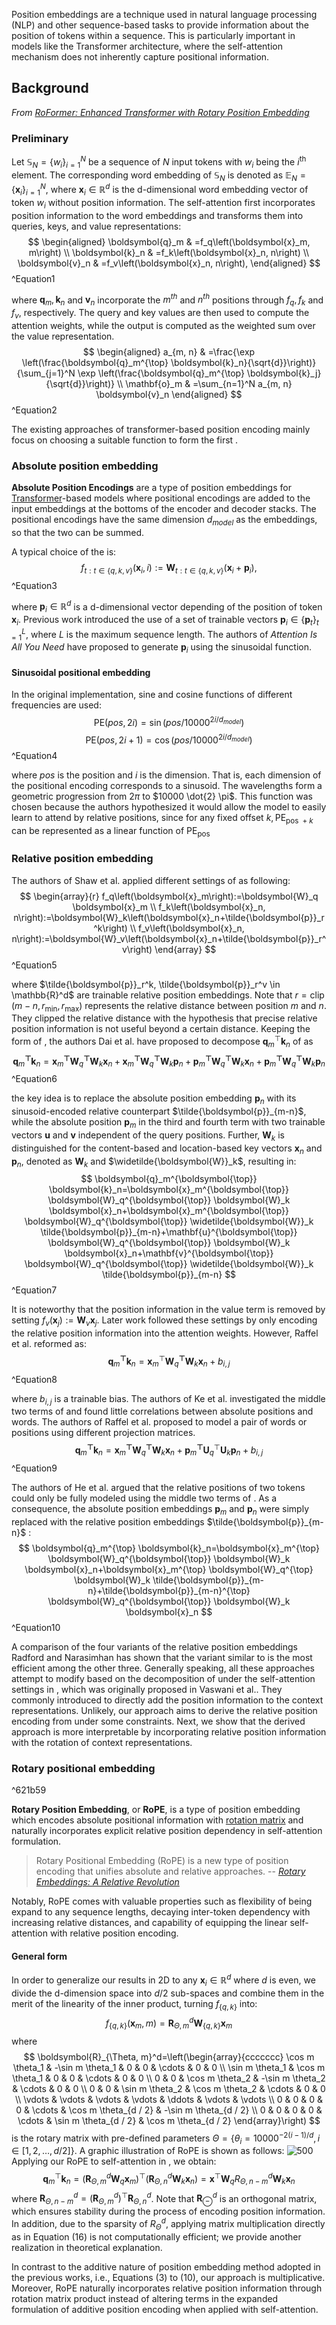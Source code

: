 Position embeddings are a technique used in natural language processing (NLP) and other sequence-based tasks to provide information about the position of tokens within a sequence. This is particularly important in models like the Transformer architecture, where the self-attention mechanism does not inherently capture positional information.

## Background

*From [RoFormer: Enhanced Transformer with Rotary Position Embedding](https://arxiv.org/abs/2104.09864)*

### Preliminary

Let $\mathbb{S}_N=\left\{w_i\right\}_{i=1}^N$ be a sequence of $N$ input tokens with $w_i$ being the $i^{\text {th }}$ element. The corresponding word embedding of $\mathbb{S}_N$ is denoted as $\mathbb{E}_N=\left\{\boldsymbol{x}_i\right\}_{i=1}^N$, where $\boldsymbol{x}_i \in \mathbb{R}^d$ is the d-dimensional word embedding vector of token $w_i$ without position information. The self-attention first incorporates position information to the word embeddings and transforms them into queries, keys, and value representations: 
$$
\begin{aligned}
\boldsymbol{q}_m & =f_q\left(\boldsymbol{x}_m, m\right) \\
\boldsymbol{k}_n & =f_k\left(\boldsymbol{x}_n, n\right) \\
\boldsymbol{v}_n & =f_v\left(\boldsymbol{x}_n, n\right),
\end{aligned}
$$
^Equation1

where $\boldsymbol{q}_m, \boldsymbol{k}_n$ and $\boldsymbol{v}_n$ incorporate the $m^{t h}$ and $n^{t h}$ positions through $f_q, f_k$ and $f_v$, respectively. The query and key values are then used to compute the attention weights, while the output is computed as the weighted sum over the value representation.
$$
\begin{aligned}
a_{m, n} & =\frac{\exp \left(\frac{\boldsymbol{q}_m^{\top} \boldsymbol{k}_n}{\sqrt{d}}\right)}{\sum_{j=1}^N \exp \left(\frac{\boldsymbol{q}_m^{\top} \boldsymbol{k}_j}{\sqrt{d}}\right)} \\
\mathbf{o}_m & =\sum_{n=1}^N a_{m, n} \boldsymbol{v}_n
\end{aligned}
$$
^Equation2

The existing approaches of transformer-based position encoding mainly focus on choosing a suitable function to form the first [](.md#^Equation1%7CEquation%20(1)).

### Absolute position embedding

**Absolute Position Encodings** are a type of position embeddings for [Transformer](https://paperswithcode.com/method/transformer)-based models where positional encodings are added to the input embeddings at the bottoms of the encoder and decoder stacks. The positional encodings have the same dimension $d_{model}$ as the embeddings, so that the two can be summed. 

A typical choice of the [](.md#^Equation1%7CEquation%20(1)) is:
$$
f_{t: t \in\{q, k, v\}}\left(\boldsymbol{x}_i, i\right):=\boldsymbol{W}_{t: t \in\{q, k, v\}}\left(\boldsymbol{x}_i+\boldsymbol{p}_i\right),
$$
^Equation3

where $\boldsymbol{p}_i \in \mathbb{R}^d$ is a d-dimensional vector depending of the position of token $\boldsymbol{x}_i$. Previous work introduced the use of a set of trainable vectors $\boldsymbol{p}_i \in\left\{\boldsymbol{p}_t\right\}_{t=1}^L$, where $L$ is the maximum sequence length. The authors of *Attention Is All You Need* have proposed to generate $\boldsymbol{p}_i$ using the sinusoidal function.

#### Sinusoidal positional embedding

In the original implementation, sine and cosine functions of different frequencies are used:
$$\text{PE}\left(pos, 2i\right) = \sin\left(pos/10000^{2i/d_{model}}\right) $$
$$ \text{PE}\left(pos, 2i+1\right) = \cos\left(pos/10000^{2i/d_{model}}\right) $$
^Equation4

where $pos$ is the position and $i$ is the dimension. That is, each dimension of the positional encoding corresponds to a sinusoid. The wavelengths form a geometric progression from $2 \pi$ to $10000 \dot{2} \pi$. This function was chosen because the authors hypothesized it would allow the model to easily learn to attend by relative positions, since for any fixed offset $k, \mathrm{PE}_{\text {pos }+k}$ can be represented as a linear function of $\mathrm{PE}_{\text {pos }}$

### Relative position embedding

The authors of Shaw et al. applied different settings of [](.md#^Equation1%7CEquation%20(1)) as following:
$$
\begin{array}{r}
f_q\left(\boldsymbol{x}_m\right):=\boldsymbol{W}_q \boldsymbol{x}_m \\
f_k\left(\boldsymbol{x}_n, n\right):=\boldsymbol{W}_k\left(\boldsymbol{x}_n+\tilde{\boldsymbol{p}}_r^k\right) \\
f_v\left(\boldsymbol{x}_n, n\right):=\boldsymbol{W}_v\left(\boldsymbol{x}_n+\tilde{\boldsymbol{p}}_r^v\right)
\end{array}
$$
^Equation5

where $\tilde{\boldsymbol{p}}_r^k, \tilde{\boldsymbol{p}}_r^v \in \mathbb{R}^d$ are trainable relative position embeddings. Note that $r=\operatorname{clip}\left(m-n, r_{\min }, r_{\max }\right)$ represents the relative distance between position $m$ and $n$. They clipped the relative distance with the hypothesis that precise relative position information is not useful beyond a certain distance. Keeping the form of [](.md#^Equation3%7CEquation%20(3)), the authors Dai et al. have proposed to decompose $\boldsymbol{q}_m^{\top} \boldsymbol{k}_n$ of [](.md#^Equation2%7CEquation%20(2)) as
$$
\boldsymbol{q}_m^{\boldsymbol{\top}} \boldsymbol{k}_n=\boldsymbol{x}_m^{\boldsymbol{\top}} \boldsymbol{W}_q^{\boldsymbol{\top}} \boldsymbol{W}_k \boldsymbol{x}_n+\boldsymbol{x}_m^{\boldsymbol{\top}} \boldsymbol{W}_q^{\boldsymbol{\top}} \boldsymbol{W}_k \boldsymbol{p}_n+\boldsymbol{p}_m^{\boldsymbol{\top}} \boldsymbol{W}_q^{\boldsymbol{\top}} \boldsymbol{W}_k \boldsymbol{x}_n+\boldsymbol{p}_m^{\boldsymbol{\top}} \boldsymbol{W}_q^{\boldsymbol{\top}} \boldsymbol{W}_k \boldsymbol{p}_n
$$
^Equation6

the key idea is to replace the absolute position embedding $\boldsymbol{p}_n$ with its sinusoid-encoded relative counterpart $\tilde{\boldsymbol{p}}_{m-n}$, while the absolute position $\boldsymbol{p}_m$ in the third and fourth term with two trainable vectors $\mathbf{u}$ and $\mathbf{v}$ independent of the query positions. Further, $\boldsymbol{W}_k$ is distinguished for the content-based and location-based key vectors $\boldsymbol{x}_n$ and $\boldsymbol{p}_n$, denoted as $\boldsymbol{W}_k$ and $\widetilde{\boldsymbol{W}}_k$, resulting in:
$$
\boldsymbol{q}_m^{\boldsymbol{\top}} \boldsymbol{k}_n=\boldsymbol{x}_m^{\boldsymbol{\top}} \boldsymbol{W}_q^{\boldsymbol{\top}} \boldsymbol{W}_k \boldsymbol{x}_n+\boldsymbol{x}_m^{\boldsymbol{\top}} \boldsymbol{W}_q^{\boldsymbol{\top}} \widetilde{\boldsymbol{W}}_k \tilde{\boldsymbol{p}}_{m-n}+\mathbf{u}^{\boldsymbol{\top}} \boldsymbol{W}_q^{\boldsymbol{\top}} \boldsymbol{W}_k \boldsymbol{x}_n+\mathbf{v}^{\boldsymbol{\top}} \boldsymbol{W}_q^{\boldsymbol{\top}} \widetilde{\boldsymbol{W}}_k \tilde{\boldsymbol{p}}_{m-n}
$$
^Equation7

It is noteworthy that the position information in the value term is removed by setting $f_v\left(\boldsymbol{x}_j\right):=\boldsymbol{W}_v \boldsymbol{x}_j$. Later work followed these settings by only encoding the relative position information into the attention weights. However, Raffel et al. reformed [](.md#^Equation6%7CEquation%20(6)) as:
$$
\boldsymbol{q}_m^{\boldsymbol{\top}} \boldsymbol{k}_n=\boldsymbol{x}_m^{\top} \boldsymbol{W}_q^{\boldsymbol{\top}} \boldsymbol{W}_k \boldsymbol{x}_n+b_{i, j}
$$
^Equation8

where $b_{i, j}$ is a trainable bias. The authors of Ke et al. investigated the middle two terms of [](.md#^Equation6%7CEquation%20(6)) and found little correlations between absolute positions and words. The authors of Raffel et al. proposed to model a pair of words or positions using different projection matrices.
$$
\boldsymbol{q}_m^{\boldsymbol{\top}} \boldsymbol{k}_n=\boldsymbol{x}_m^{\boldsymbol{\top}} \boldsymbol{W}_q^{\boldsymbol{\top}} \boldsymbol{W}_k \boldsymbol{x}_n+\boldsymbol{p}_m^{\boldsymbol{\top}} \mathbf{U}_q^{\top} \mathbf{U}_k \boldsymbol{p}_n+b_{i, j}
$$
^Equation9

The authors of He et al. argued that the relative positions of two tokens could only be fully modeled using the middle two terms of [](.md#^Equation6%7CEquation%20(6)). As a consequence, the absolute position embeddings $\boldsymbol{p}_m$ and $\boldsymbol{p}_n$ were simply replaced with the relative position embeddings $\tilde{\boldsymbol{p}}_{m-n}$ :
$$
\boldsymbol{q}_m^{\top} \boldsymbol{k}_n=\boldsymbol{x}_m^{\top} \boldsymbol{W}_q^{\boldsymbol{\top}} \boldsymbol{W}_k \boldsymbol{x}_n+\boldsymbol{x}_m^{\top} \boldsymbol{W}_q^{\top} \boldsymbol{W}_k \tilde{\boldsymbol{p}}_{m-n}+\tilde{\boldsymbol{p}}_{m-n}^{\top} \boldsymbol{W}_q^{\boldsymbol{\top}} \boldsymbol{W}_k \boldsymbol{x}_n
$$
^Equation10

A comparison of the four variants of the relative position embeddings Radford and Narasimhan has shown that the variant similar to [](.md#^Equation10%7CEquation%20(10)) is the most efficient among the other three. Generally speaking, all these approaches attempt to modify [](.md#^Equation6%7CEquation%20(6)) based on the decomposition of [](.md#^Equation3%7CEquation%20(3)) under the self-attention settings in [](.md#^Equation2%7CEquation%20(2)), which was originally proposed in Vaswani et al.. They commonly introduced to directly add the position information to the context representations. Unlikely, our approach aims to derive the relative position encoding from [](.md#^Equation1%7CEquation%20(1)) under some constraints. Next, we show that the derived approach is more interpretable by incorporating relative position information with the rotation of context representations.

### Rotary positional embedding

^621b59

**Rotary Position Embedding**, or **RoPE**, is a type of position embedding which encodes absolute positional information with [rotation matrix](https://en.wikipedia.org/wiki/Rotation_matrix) and naturally incorporates explicit relative position dependency in self-attention formulation. 

> Rotary Positional Embedding (RoPE) is a new type of position encoding that unifies absolute and relative approaches.
> -- <cite>[Rotary Embeddings: A Relative Revolution](https://blog.eleuther.ai/rotary-embeddings/)</cite>

Notably, RoPE comes with valuable properties such as flexibility of being expand to any sequence lengths, decaying inter-token dependency with increasing relative distances, and capability of equipping the linear self-attention with relative position encoding.

#### General form

In order to generalize our results in 2D to any $\boldsymbol{x}_i \in \mathbb{R}^d$ where $d$ is even, we divide the d-dimension space into $d / 2$ sub-spaces and combine them in the merit of the linearity of the inner product, turning $f_{\{q, k\}}$ into:
$$
f_{\{q, k\}}\left(\boldsymbol{x}_m, m\right)=\boldsymbol{R}_{\Theta, m}^d \boldsymbol{W}_{\{q, k\}} \boldsymbol{x}_m
$$
where
$$
\boldsymbol{R}_{\Theta, m}^d=\left(\begin{array}{ccccccc}
\cos m \theta_1 & -\sin m \theta_1 & 0 & 0 & \cdots & 0 & 0 \\
\sin m \theta_1 & \cos m \theta_1 & 0 & 0 & \cdots & 0 & 0 \\
0 & 0 & \cos m \theta_2 & -\sin m \theta_2 & \cdots & 0 & 0 \\
0 & 0 & \sin m \theta_2 & \cos m \theta_2 & \cdots & 0 & 0 \\
\vdots & \vdots & \vdots & \vdots & \ddots & \vdots & \vdots \\
0 & 0 & 0 & 0 & \cdots & \cos m \theta_{d / 2} & -\sin m \theta_{d / 2} \\
0 & 0 & 0 & 0 & \cdots & \sin m \theta_{d / 2} & \cos m \theta_{d / 2}
\end{array}\right)
$$
is the rotary matrix with pre-defined parameters $\Theta=\left\{\theta_i=10000^{-2(i-1) / d}, i \in[1,2, \ldots, d / 2]\right\}$. A graphic illustration of RoPE is shown as follows:
![500](../../../../Resources/4.%20Artificial%20intelligence/1.%20Major%20goals/Intelligence/Natural%20language%20processing/Position%20embedding/RoPE.png)
Applying our RoPE to self-attention in [](.md#^Equation2%7CEquation%20(2)), we obtain:
$$
\boldsymbol{q}_m^{\top} \boldsymbol{k}_n=\left(\boldsymbol{R}_{\Theta, m}^d \boldsymbol{W}_q \boldsymbol{x}_m\right)^{\top}\left(\boldsymbol{R}_{\Theta, n}^d \boldsymbol{W}_k \boldsymbol{x}_n\right)=\boldsymbol{x}^{\top} \boldsymbol{W}_q R_{\Theta, n-m}^d \boldsymbol{W}_k \boldsymbol{x}_n
$$
where $\boldsymbol{R}_{\Theta, n-m}^d=\left(\boldsymbol{R}_{\Theta, m}^d\right)^{\top} \boldsymbol{R}_{\Theta, n}^d$. Note that $\boldsymbol{R}_{\ominus}^d$ is an orthogonal matrix, which ensures stability during the process of encoding position information. In addition, due to the sparsity of $R_{\Theta}^d$, applying matrix multiplication directly as in Equation (16) is not computationally efficient; we provide another realization in theoretical explanation.

In contrast to the additive nature of position embedding method adopted in the previous works, i.e., Equations (3) to (10), our approach is multiplicative. Moreover, RoPE naturally incorporates relative position information through rotation matrix product instead of altering terms in the expanded formulation of additive position encoding when applied with self-attention.




